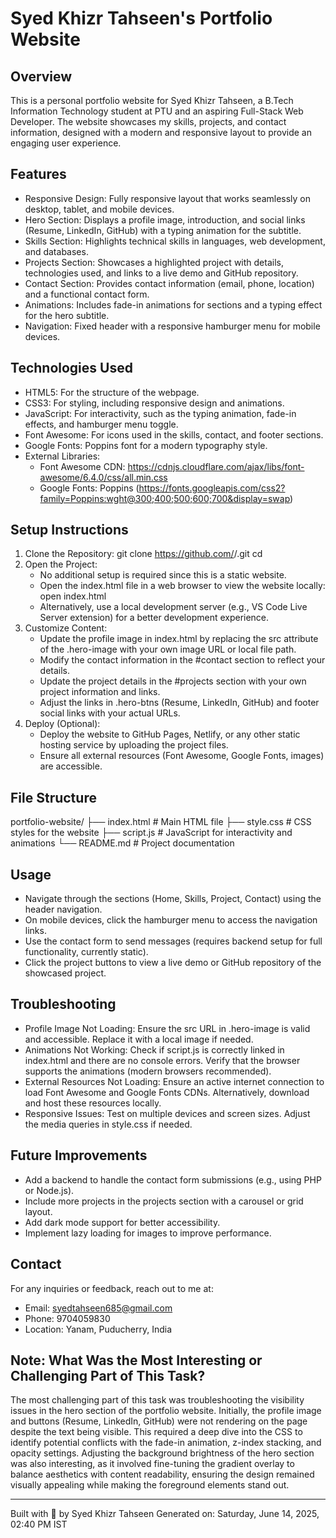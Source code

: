 Syed Khizr Tahseen's Portfolio Website
=====================================

Overview
--------
This is a personal portfolio website for Syed Khizr Tahseen, a B.Tech Information Technology student at PTU and an aspiring Full-Stack Web Developer. The website showcases my skills, projects, and contact information, designed with a modern and responsive layout to provide an engaging user experience.

Features
--------
- Responsive Design: Fully responsive layout that works seamlessly on desktop, tablet, and mobile devices.
- Hero Section: Displays a profile image, introduction, and social links (Resume, LinkedIn, GitHub) with a typing animation for the subtitle.
- Skills Section: Highlights technical skills in languages, web development, and databases.
- Projects Section: Showcases a highlighted project with details, technologies used, and links to a live demo and GitHub repository.
- Contact Section: Provides contact information (email, phone, location) and a functional contact form.
- Animations: Includes fade-in animations for sections and a typing effect for the hero subtitle.
- Navigation: Fixed header with a responsive hamburger menu for mobile devices.

Technologies Used
-----------------
- HTML5: For the structure of the webpage.
- CSS3: For styling, including responsive design and animations.
- JavaScript: For interactivity, such as the typing animation, fade-in effects, and hamburger menu toggle.
- Font Awesome: For icons used in the skills, contact, and footer sections.
- Google Fonts: Poppins font for a modern typography style.
- External Libraries:
  - Font Awesome CDN: https://cdnjs.cloudflare.com/ajax/libs/font-awesome/6.4.0/css/all.min.css
  - Google Fonts: Poppins (https://fonts.googleapis.com/css2?family=Poppins:wght@300;400;500;600;700&display=swap)

Setup Instructions
------------------
1. Clone the Repository:
   git clone https://github.com/<your-username>/<your-repo-name>.git
   cd <your-repo-name>
2. Open the Project:
   - No additional setup is required since this is a static website.
   - Open the index.html file in a web browser to view the website locally:
     open index.html
   - Alternatively, use a local development server (e.g., VS Code Live Server extension) for a better development experience.
3. Customize Content:
   - Update the profile image in index.html by replacing the src attribute of the .hero-image with your own image URL or local file path.
   - Modify the contact information in the #contact section to reflect your details.
   - Update the project details in the #projects section with your own project information and links.
   - Adjust the links in .hero-btns (Resume, LinkedIn, GitHub) and footer social links with your actual URLs.
4. Deploy (Optional):
   - Deploy the website to GitHub Pages, Netlify, or any other static hosting service by uploading the project files.
   - Ensure all external resources (Font Awesome, Google Fonts, images) are accessible.

File Structure
--------------
portfolio-website/
├── index.html        # Main HTML file
├── style.css         # CSS styles for the website
├── script.js         # JavaScript for interactivity and animations
└── README.md         # Project documentation

Usage
-----
- Navigate through the sections (Home, Skills, Project, Contact) using the header navigation.
- On mobile devices, click the hamburger menu to access the navigation links.
- Use the contact form to send messages (requires backend setup for full functionality, currently static).
- Click the project buttons to view a live demo or GitHub repository of the showcased project.


Troubleshooting
---------------
- Profile Image Not Loading: Ensure the src URL in .hero-image is valid and accessible. Replace it with a local image if needed.
- Animations Not Working: Check if script.js is correctly linked in index.html and there are no console errors. Verify that the browser supports the animations (modern browsers recommended).
- External Resources Not Loading: Ensure an active internet connection to load Font Awesome and Google Fonts CDNs. Alternatively, download and host these resources locally.
- Responsive Issues: Test on multiple devices and screen sizes. Adjust the media queries in style.css if needed.

Future Improvements
-------------------
- Add a backend to handle the contact form submissions (e.g., using PHP or Node.js).
- Include more projects in the projects section with a carousel or grid layout.
- Add dark mode support for better accessibility.
- Implement lazy loading for images to improve performance.


Contact
-------
For any inquiries or feedback, reach out to me at:
- Email: syedtahseen685@gmail.com
- Phone: 9704059830
- Location: Yanam, Puducherry, India

Note: What Was the Most Interesting or Challenging Part of This Task?
--------------------------------------------------------------------
The most challenging part of this task was troubleshooting the visibility issues in the hero section of the portfolio website. Initially, the profile image and buttons (Resume, LinkedIn, GitHub) were not rendering on the page despite the text being visible. This required a deep dive into the CSS to identify potential conflicts with the fade-in animation, z-index stacking, and opacity settings. Adjusting the background brightness of the hero section was also interesting, as it involved fine-tuning the gradient overlay to balance aesthetics with content readability, ensuring the design remained visually appealing while making the foreground elements stand out.

---
Built with 💙 by Syed Khizr Tahseen
Generated on: Saturday, June 14, 2025, 02:40 PM IST